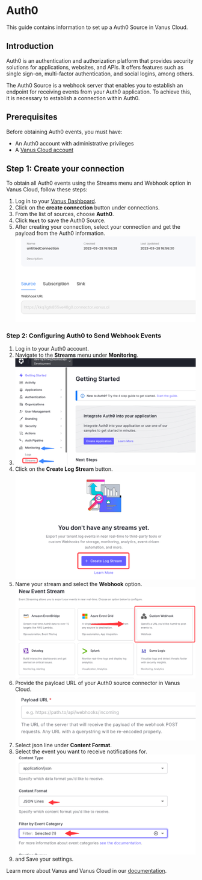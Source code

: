# Auth0

This guide contains information to set up a Auth0 Source in Vanus Cloud.

## Introduction

Auth0 is an authentication and authorization platform that provides security solutions for applications, websites, and APIs. It offers features such as single sign-on, multi-factor authentication, and social logins, among others.

The Auth0 Source is a webhook server that enables you to establish an endpoint for receiving events from your Auth0 application. To achieve this, it is necessary to establish a connection within Auth0.

## Prerequisites

Before obtaining Auth0 events, you must have:

- An Auth0 account with administrative privileges
- A [Vanus Cloud account](https://cloud.vanus.ai)

## Step 1: Create your connection

To obtain all Auth0 events using the Streams menu and Webhook option in Vanus Cloud, follow these steps:

1. Log in to your [Vanus Dashboard](https://cloud.vanus.ai/dashboard).
2. Click on the **create connection** button under connections.
3. From the list of sources, choose **Auth0**.
4. Click **`Next`** to save the Auth0 Source.
5. After creating your connection, select your connection and get the payload from the Auth0 information.
   ![](images/payload.png)

### Step 2: Configuring Auth0 to Send Webhook Events

1. Log in to your Auth0 account.
2. Navigate to the **Streams** menu under **Monitoring**.
3. ![img.png](images/img.png)
4. Click on the **Create Log Stream** button.
   ![img_1.png](images/img_1.png)
5. Name your stream and select the **Webhook** option.
   ![img_2.png](images/img_2.png)
6. Provide the payload URL of your Auth0 source connector in Vanus Cloud.
   ![img_3.png](images/img_3.png)
7. Select json line under **Content Format**.
8. Select the event you want to receive notifications for.
   ![img_4.png](images/img_4.png)
9. and Save your settings.

Learn more about Vanus and Vanus Cloud in our [documentation](https://docs.vanus.ai).

